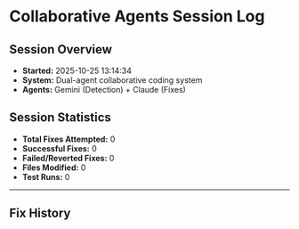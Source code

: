 # Collaborative Agents Session Log

## Session Overview
- **Started:** 2025-10-25 13:14:34
- **System:** Dual-agent collaborative coding system
- **Agents:** Gemini (Detection) + Claude (Fixes)

## Session Statistics
- **Total Fixes Attempted:** 0
- **Successful Fixes:** 0
- **Failed/Reverted Fixes:** 0
- **Files Modified:** 0
- **Test Runs:** 0

---

## Fix History

